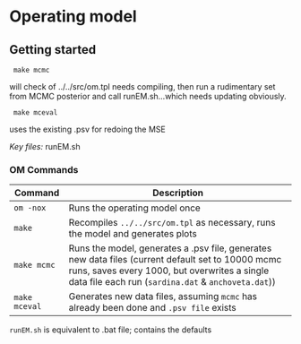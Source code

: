 # Operating model 

## Getting started
```
 make mcmc 
```
  will check of ../../src/om.tpl needs compiling, then run a rudimentary set from MCMC posterior and call runEM.sh...which needs updating obviously.

```
 make mceval 
```
uses the existing .psv for redoing the MSE

*Key files:* 
runEM.sh

### OM Commands

Command     | Description
------------|--------------
`om -nox`   | Runs the operating model once
`make`		| Recompiles `../../src/om.tpl` as necessary, runs the model and generates plots
`make mcmc`	| Runs the model, generates a .psv file, generates new data files (current default set to 10000 mcmc runs, saves every 1000, but overwrites a single data file each run (`sardina.dat` & `anchoveta.dat`))
`make mceval`	| Generates new data files, assuming `mcmc` has already been done and `.psv file` exists

`runEM.sh` is equivalent to .bat file; contains the defaults